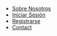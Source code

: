 - [Sobre Nosotros](/about)
- [Iniciar Sesión](/login)
- [Registrarse](/register)
- [Contact](https://massumifukuda.work/wp/contact)